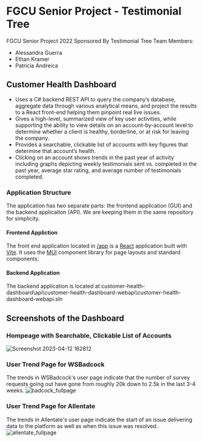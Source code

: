 # FGCU Senior Project - Testimonial Tree

FGCU Senior Project 2022 Sponsored By Testimonial Tree
Team Members:
- Alessandra Guerra
- Ethan Kramer
- Patricia Andreica

## Customer Health Dashboard
* Uses a C# backend REST API to query the company’s database, aggregate data through various analytical means, and project the results to a React front-end helping them pinpoint real live issues.
* Gives a high-level, summarized view of key user activities, while supporting the ability to view details on an account-by-account level to determine whether a client is healthy, borderline, or at risk for leaving the company.
* Provides a searchable, clickable list of accounts with key figures that determine that account’s health.
* Clicking on an account shows trends in the past year of activity including graphs depicting weekly testimonials sent vs. completed in the past year, average star rating, and average number of testimonials completed.

### Application Structure

The application has two separate parts: the frontend application (GUI) and the backend applicaiton (API). We are keeping them in the same repository for simplicity.

#### Frontend Appliction

The front end application located in [/app](/app) is a [React](https://reactjs.org/) application built with [Vite](https://vitejs.dev/). It uses the [MUI](https://mui.com/) component library for page layouts and standard components. 

#### Backend Application

The backend application is located at customer-health-dashboard\api\customer-health-dashboard-webapi\customer-health-dashboard-webapi.sln

## Screenshots of the Dashboard

### Hompeage with Searchable, Clickable List of Accounts
![Screenshot 2023-04-12 162812](https://user-images.githubusercontent.com/62119661/231651864-b875d7c2-3c62-4527-9ce2-ccc85ac603bd.png)

### User Trend Page for WSBadcock
The trends in WSBadcock's user page indicate that the number of survey requests going out have gone from roughly 20k down to 2.5k in the last 3-4 weeks.
![badcock_fullpage](https://user-images.githubusercontent.com/62119661/231655261-1eef58c6-466c-4e95-88be-7b4ac968eaea.png)

### User Trend Page for Allentate
The trends in Allentate's user page indicate the start of an issue delivering data to the platform as well as when this issue was resolved.
![allentate_fullpage](https://user-images.githubusercontent.com/62119661/231655302-9eef2cab-d11b-4055-a7a3-8693f9bf5d0d.png)


